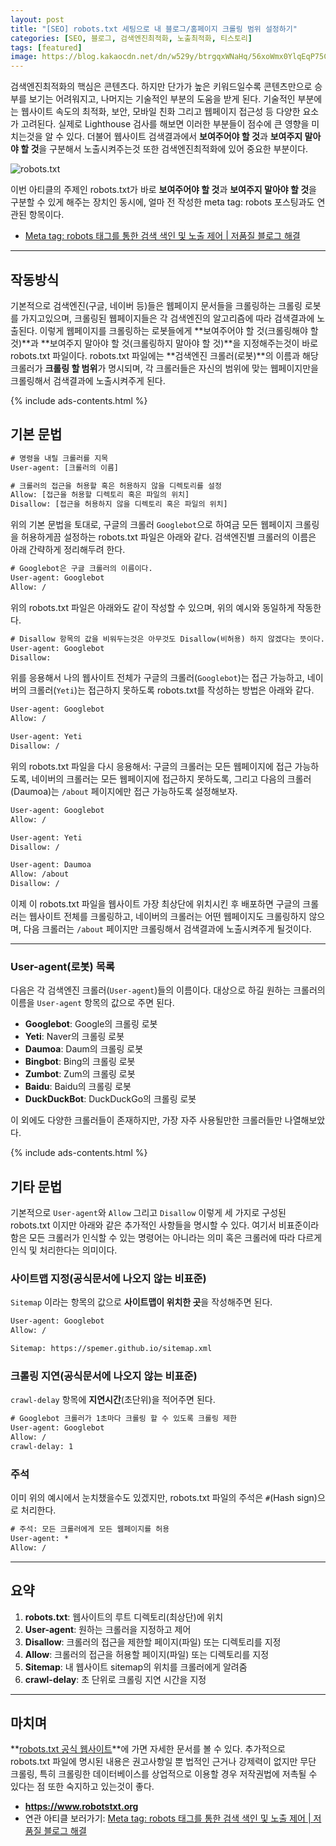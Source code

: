 ```yaml
---
layout: post
title: "[SEO] robots.txt 세팅으로 내 블로그/홈페이지 크롤링 범위 설정하기"
categories: [SEO, 블로그, 검색엔진최적화, 노출최적화, 티스토리]
tags: [featured]
image: https://blog.kakaocdn.net/dn/w529y/btrgqxWNaHq/56xoWmx0YlqEqP75Ct0sV0/img.png
---
```


검색엔진최적화의 핵심은 콘텐츠다. 하지만 단가가 높은 키워드일수록 콘텐츠만으로 승부를 보기는 어려워지고, 나머지는 기술적인 부분의 도움을 받게 된다. 기술적인 부분에는 웹사이트 속도의 최적화, 보안, 모바일 친화 그리고 웹페이지 접근성 등 다양한 요소가 고려된다. 실제로 Lighthouse 검사를 해보면 이러한 부분들이 점수에 큰 영향을 미치는것을 알 수 있다. 더불어 웹사이트 검색결과에서 **보여주어야 할 것**과 **보여주지 말아야 할 것**을 구분해서 노출시켜주는것 또한 검색엔진최적화에 있어 중요한 부분이다.

![robots.txt](https://blog.kakaocdn.net/dn/w529y/btrgqxWNaHq/56xoWmx0YlqEqP75Ct0sV0/img.png)

이번 아티클의 주제인 robots.txt가 바로 **보여주어야 할 것**과 **보여주지 말아야 할 것**을 구분할 수 있게 해주는 장치인 동시에, 얼마 전 작성한 meta tag: robots 포스팅과도 연관된 항목이다.

- <a href="/meta-robots-%ED%83%9C%EA%B7%B8-%EA%B2%80%EC%83%89-%EB%85%B8%EC%B6%9C-%EC%A0%9C%EC%96%B4-%EC%A0%80%ED%92%88%EC%A7%88-%EB%B8%94%EB%A1%9C%EA%B7%B8-%ED%95%B4%EA%B2%B0/" class="markdown-link">Meta tag: robots 태그를 통한 검색 색인 및 노출 제어 | 저품질 블로그 해결</a>

---

## 작동방식

기본적으로 검색엔진(구글, 네이버 등)들은 웹페이지 문서들을 크롤링하는 크롤링 로봇를 가지고있으며, 크롤링된 웹페이지들은 각 검색엔진의 알고리즘에 따라 검색결과에 노출된다. 이렇게 웹페이지를 크롤링하는 로봇들에게 **보여주어야 할 것(크롤링해야 할 것)**과 **보여주지 말아야 할 것(크롤링하지 말아야 할 것)**을 지정해주는것이 바로 robots.txt 파일이다. robots.txt 파일에는 **검색엔진 크롤러(로봇)**의 이름과 해당 크롤러가 **크롤링 할 범위**가 명시되며, 각 크롤러들은 자신의 범위에 맞는 웹페이지만을 크롤링해서 검색결과에 노출시켜주게 된다.

{% include ads-contents.html %}

## 기본 문법

```txt
# 명령을 내릴 크롤러를 지목
User-agent: [크롤러의 이름]

# 크롤러의 접근을 허용할 혹은 허용하지 않을 디렉토리를 설정
Allow: [접근을 허용할 디렉토리 혹은 파일의 위치]
Disallow: [접근을 허용하지 않을 디렉토리 혹은 파일의 위치]
```

위의 기본 문법을 토대로, 구글의 크롤러 `Googlebot`으로 하여금 모든 웹페이지 크롤링을 허용하게끔 설정하는 robots.txt 파일은 아래와 같다. 검색엔진별 크롤러의 이름은 아래 간략하게 정리해두려 한다.

```txt
# Googlebot은 구글 크롤러의 이름이다.
User-agent: Googlebot
Allow: /
```

위의 robots.txt 파일은 아래와도 같이 작성할 수 있으며, 위의 예시와 동일하게 작동한다.

```txt
# Disallow 항목의 값을 비워두는것은 아무것도 Disallow(비허용) 하지 않겠다는 뜻이다.
User-agent: Googlebot
Disallow:
```

위를 응용해서 나의 웹사이트 전체가 구글의 크롤러(`Googlebot`)는 접근 가능하고, 네이버의 크롤러(`Yeti`)는 접근하지 못하도록 robots.txt를 작성하는 방법은 아래와 같다.

```txt
User-agent: Googlebot
Allow: /

User-agent: Yeti
Disallow: /
```

위의 robots.txt 파일을 다시 응용해서: 구글의 크롤러는 모든 웹페이지에 접근 가능하도록, 네이버의 크롤러는 모든 웹페이지에 접근하지 못하도록, 그리고 다음의 크롤러(Daumoa)는 `/about` 페이지에만 접근 가능하도록 설정해보자.

```txt
User-agent: Googlebot
Allow: /

User-agent: Yeti
Disallow: /

User-agent: Daumoa
Allow: /about
Disallow: /
```

이제 이 robots.txt 파일을 웹사이트 가장 최상단에 위치시킨 후 배포하면 구글의 크롤러는 웹사이트 전체를 크롤링하고, 네이버의 크롤러는 어떤 웹페이지도 크롤링하지 않으며, 다음 크롤러는 `/about` 페이지만 크롤링해서 검색결과에 노출시켜주게 될것이다.

---

### User-agent(로봇) 목록

다음은 각 검색엔진 크롤러(`User-agent`)들의 이름이다. 대상으로 하길 원하는 크롤러의 이름을 `User-agent` 항목의 값으로 주면 된다.

- **Googlebot**: Google의 크롤링 로봇
- **Yeti**: Naver의 크롤링 로봇
- **Daumoa**: Daum의 크롤링 로봇
- **Bingbot**: Bing의 크롤링 로봇
- **Zumbot**: Zum의 크롤링 로봇
- **Baidu**: Baidu의 크롤링 로봇
- **DuckDuckBot**: DuckDuckGo의 크롤링 로봇

이 외에도 다양한 크롤러들이 존재하지만, 가장 자주 사용될만한 크롤러들만 나열해보았다.

{% include ads-contents.html %}

## 기타 문법

기본적으로 `User-agent`와 `Allow` 그리고 `Disallow` 이렇게 세 가지로 구성된 robots.txt 이지만 아래와 같은 추가적인 사항들을 명시할 수 있다. 여기서 비표준이라 함은 모든 크롤러가 인식할 수 있는 명령어는 아니라는 의미 혹은 크롤러에 따라 다르게 인식 및 처리한다는 의미이다.

### 사이트맵 지정(공식문서에 나오지 않는 비표준)

`Sitemap` 이라는 항목의 값으로 **사이트맵이 위치한 곳**을 작성해주면 된다.

```txt
User-agent: Googlebot
Allow: /

Sitemap: https://spemer.github.io/sitemap.xml
```

### 크롤링 지연(공식문서에 나오지 않는 비표준)

`crawl-delay` 항목에 **지연시간**(초단위)을 적어주면 된다.

```txt
# Googlebot 크롤러가 1초마다 크롤링 할 수 있도록 크롤링 제한
User-agent: Googlebot
Allow: /
crawl-delay: 1
```

### 주석

이미 위의 예시에서 눈치챘을수도 있겠지만, robots.txt 파일의 주석은 `#`(Hash sign)으로 처리한다.

```txt
# 주석: 모든 크롤러에게 모든 웹페이지를 허용
User-agent: *
Allow: /
```

---

## 요약

1. **robots.txt**: 웹사이트의 루트 디렉토리(최상단)에 위치
2. **User-agent**: 원하는 크롤러을 지정하고 제어
3. **Disallow**: 크롤러의 접근을 제한할 페이지(파일) 또는 디렉토리를 지정
4. **Allow**: 크롤러의 접근을 허용할 페이지(파일) 또는 디렉토리를 지정
5. **Sitemap**: 내 웹사이트 sitemap의 위치를 크롤러에게 알려줌
6. **crawl-delay**: 초 단위로 크롤링 지연 시간을 지정

---

## 마치며

**[robots.txt 공식 웹사이트](https://www.robotstxt.org)**에 가면 자세한 문서를 볼 수 있다. 추가적으로 robots.txt 파일에 명시된 내용은 권고사항일 뿐 법적인 근거나 강제력이 없지만 무단 크롤링, 특히 크롤링한 데이터베이스를 상업적으로 이용할 경우 저작권법에 저촉될 수 있다는 점 또한 숙지하고 있는것이 좋다.

- **https://www.robotstxt.org**
- 연관 아티클 보러가기: <a href="/meta-robots-%ED%83%9C%EA%B7%B8-%EA%B2%80%EC%83%89-%EB%85%B8%EC%B6%9C-%EC%A0%9C%EC%96%B4-%EC%A0%80%ED%92%88%EC%A7%88-%EB%B8%94%EB%A1%9C%EA%B7%B8-%ED%95%B4%EA%B2%B0/" class="markdown-link">Meta tag: robots 태그를 통한 검색 색인 및 노출 제어 | 저품질 블로그 해결</a>
